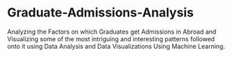 # Graduate-Admissions-Analysis
Analyzing the Factors on which Graduates get Admissions in Abroad and Visualizing some of the most intriguing and interesting patterns followed onto it using Data Analysis and Data Visualizations Using Machine Learning.
